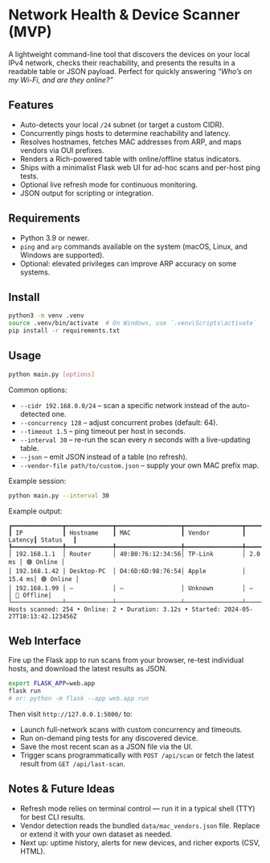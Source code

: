 # Network Health & Device Scanner (MVP)

A lightweight command-line tool that discovers the devices on your local IPv4 network, checks their reachability, and presents the results in a readable table or JSON payload. Perfect for quickly answering _“Who’s on my Wi-Fi, and are they online?”_

## Features

- Auto-detects your local `/24` subnet (or target a custom CIDR).
- Concurrently pings hosts to determine reachability and latency.
- Resolves hostnames, fetches MAC addresses from ARP, and maps vendors via OUI prefixes.
- Renders a Rich-powered table with online/offline status indicators.
- Ships with a minimalist Flask web UI for ad-hoc scans and per-host ping tests.
- Optional live refresh mode for continuous monitoring.
- JSON output for scripting or integration.

## Requirements

- Python 3.9 or newer.
- `ping` and `arp` commands available on the system (macOS, Linux, and Windows are supported).
- Optional: elevated privileges can improve ARP accuracy on some systems.

## Install

```bash
python3 -m venv .venv
source .venv/bin/activate  # On Windows, use `.venv\Scripts\activate`
pip install -r requirements.txt
```

## Usage

```bash
python main.py [options]
```

Common options:

- `--cidr 192.168.0.0/24` – scan a specific network instead of the auto-detected one.
- `--concurrency 128` – adjust concurrent probes (default: 64).
- `--timeout 1.5` – ping timeout per host in seconds.
- `--interval 30` – re-run the scan every _n_ seconds with a live-updating table.
- `--json` – emit JSON instead of a table (no refresh).
- `--vendor-file path/to/custom.json` – supply your own MAC prefix map.

Example session:

```bash
python main.py --interval 30
```

Example output:

```
┏━━━━━━━━━━━━━━┳━━━━━━━━━━━━━┳━━━━━━━━━━━━━━━━━━┳━━━━━━━━━━━━━━━━┳━━━━━━━━┳━━━━━━━━━━┓
┃ IP           ┃ Hostname    ┃ MAC              ┃ Vendor         ┃ Latency┃ Status   ┃
┡━━━━━━━━━━━━━━╇━━━━━━━━━━━━━╇━━━━━━━━━━━━━━━━━━╇━━━━━━━━━━━━━━━━╇━━━━━━━━╇━━━━━━━━━━┩
│ 192.168.1.1  │ Router      │ 40:B0:76:12:34:56│ TP-Link        │ 2.0 ms │ 🟢 Online │
│ 192.168.1.42 │ Desktop-PC  │ D4:6D:6D:98:76:54│ Apple          │ 15.4 ms│ 🟢 Online │
│ 192.168.1.99 │ —           │ —                │ Unknown        │ —      │ 🔴 Offline│
└──────────────┴─────────────┴──────────────────┴────────────────┴────────┴──────────┘
Hosts scanned: 254 • Online: 2 • Duration: 3.12s • Started: 2024-05-27T18:13:42.123456Z
```

## Web Interface

Fire up the Flask app to run scans from your browser, re-test individual hosts, and download the latest results as JSON.

```bash
export FLASK_APP=web.app
flask run
# or: python -m flask --app web.app run
```

Then visit `http://127.0.0.1:5000/` to:

- Launch full-network scans with custom concurrency and timeouts.
- Run on-demand ping tests for any discovered device.
- Save the most recent scan as a JSON file via the UI.
- Trigger scans programmatically with `POST /api/scan` or fetch the latest result from `GET /api/last-scan`.

## Notes & Future Ideas

- Refresh mode relies on terminal control — run it in a typical shell (TTY) for best CLI results.
- Vendor detection reads the bundled `data/mac_vendors.json` file. Replace or extend it with your own dataset as needed.
- Next up: uptime history, alerts for new devices, and richer exports (CSV, HTML).
